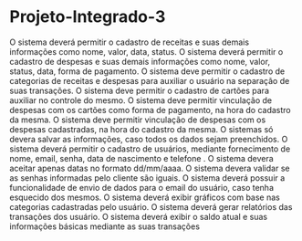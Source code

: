 # Projeto-Integrado-3
O sistema deverá permitir o cadastro  de receitas e suas demais informações como nome, valor, data, status.
O sistema deverá permitir o cadastro de despesas e suas demais informações como nome, valor, status, data, forma de pagamento.
O sistema deve permitir o cadastro de categorias de receitas e despesas para auxiliar o usuário na separação de suas transações.
O sistema deve permitir o cadastro de cartões para auxiliar no controle do mesmo.
O sistema deve permitir vinculação de  despesas com os cartões  como forma de pagamento, na hora do cadastro da mesma.
O sistema deve permitir vinculação de  despesas com os despesas cadastradas, na hora do cadastro da mesma.
O sistemas só devera salvar as informações, caso todos os dados sejam preenchidos.
O sistema deverá permitir o cadastro de usuários, mediante fornecimento de nome, email, senha,  data de nascimento e telefone .
O sistema devera aceitar  apenas datas no formato dd/mm/aaaa.
O sistema devera validar se as senhas informadas pelo cliente são iguais.
O sistema deverá possuir a funcionalidade de envio de dados para o email do usuário, caso tenha esquecido dos mesmos.
O sistema deverá exibir gráficos com base nas categorias cadastradas pelo usuário.
O sistema deverá gerar relatórios das transações dos usuário.
O sistema deverá exibir o saldo atual e suas informações básicas mediante as suas transações
